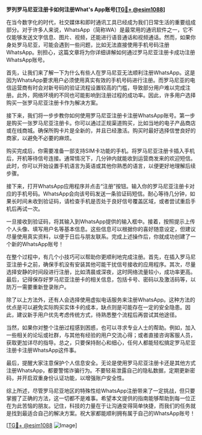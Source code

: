 **罗列罗马尼亚注册卡如何注册What's App账号[[TG💪+ @esim1088](https://t.me/s/esim1088)]**

在当今数字化的时代，社交媒体和即时通讯工具已经成为我们日常生活的重要组成部分。对于许多人来说，WhatsApp（简称WA）是最常用的通讯软件之一，它不仅能够发送文字信息、图片、视频，还能进行语音通话和视频通话。然而，如果你身处罗马尼亚，可能会遇到一些问题，比如无法直接使用手机号码注册WhatsApp。别担心，这篇文章将为你详细讲解如何通过罗马尼亚注册卡成功注册WhatsApp账号。

首先，让我们来了解一下为什么有些人在罗马尼亚无法顺利注册WhatsApp。这是因为WhatsApp要求用户必须使用真实有效的手机号码进行注册。而罗马尼亚的电信运营商有时会对新号码的验证流程设置较高的门槛，导致部分用户难以完成注册。此外，网络环境的不同也可能影响到注册过程的成功率。因此，许多用户选择购买一张罗马尼亚注册卡作为解决方案。

接下来，我们将一步步教你如何使用罗马尼亚注册卡注册WhatsApp账号。第一步是购买一张罗马尼亚注册卡。你可以通过正规渠道购买，比如当地的电子产品商店或在线商城。确保所购卡片是全新的，并且已经激活。购买时最好选择信誉良好的商家，以避免不必要的麻烦。

购买完成后，你需要准备一部支持SIM卡功能的手机。将罗马尼亚注册卡插入手机后，开机等待信号连接。通常情况下，几分钟内就能收到运营商发来的欢迎短信。此时，你可以开始设置手机语言为英语或其他你熟悉的语言，以便更好地理解后续步骤。

接下来，打开WhatsApp应用程序并点击“注册”按钮。输入你的罗马尼亚注册卡对应的手机号码。WhatsApp会向该号码发送一条验证码短信。耐心等待几分钟，如果长时间未收到验证码，请检查手机是否处于良好信号覆盖区域，或者尝试重启手机后再试一次。

一旦接收到验证码，将其输入到WhatsApp提供的输入框中。接着，按照提示上传个人头像、填写用户名等基本信息。这些信息可以根据你的喜好随意设定，但建议尽量使用真实资料，以便于日后与朋友联系。完成上述操作后，你就成功创建了一个新的WhatsApp账号！

在整个过程中，有几个小技巧可以帮助你更顺利地完成注册。首先，在插入罗马尼亚注册卡之前，确保手机没有安装其他可能干扰信号接收的应用程序。其次，尽量选择安静的时间段进行注册，比如清晨或深夜，这时网络流量较小，成功率更高。最后，记得保存好罗马尼亚注册卡的相关信息，包括卡号、密码以及激活码等，以防万一需要重新登录账户。

除了以上方法外，还有人会选择使用虚拟电话服务来注册WhatsApp。这种方法的优点是可以避免实际购买实体卡的成本，缺点则是可能存在一定的安全隐患。因此，建议新手用户优先考虑传统方式，待熟悉整个流程后再尝试其他途径。

当然，如果你对整个注册过程感到困惑，也可以寻求专业人士的帮助。例如，加入一些相关的论坛或社群，与其他有经验的用户交流心得；或者直接咨询客服人员，获取更加详尽的指导。总之，只要保持耐心和细心，任何人都能轻松搞定罗马尼亚注册卡注册WhatsApp这件事。

最后，提醒大家注意保护个人信息安全。无论是使用罗马尼亚注册卡还是其他方式注册WhatsApp，都要警惕诈骗行为。不要轻易泄露自己的隐私数据，定期更新密码，并开启双重身份认证功能，以增强账户安全性。

综上所述，尽管罗马尼亚地区的特殊性给WhatsApp注册带来了一定挑战，但只要掌握了正确的方法，这一切都不是难事。希望本文提供的指南能够帮助到每一位正在为此苦恼的朋友。记住，科技的力量在于让沟通变得简单快捷，而我们的任务就是找到最适合自己的解决方案。祝大家都能顺利拥有属于自己的WhatsApp账号！

[[TG💪+ @esim1088](https://t.me/s/esim1088) ![Image](https://i.postimg.cc/4NQfJmqS/Snipaste-2025-05-13-00-14-12.png)]